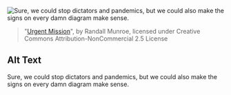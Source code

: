 ![Sure, we could stop dictators and pandemics, but we could also make the signs on every damn diagram make sense.](https://imgs.xkcd.com/comics/urgent_mission.png)
> "[Urgent Mission](https://xkcd.com/567/)", by Randall Munroe, licensed under Creative Commons Attribution-NonCommercial 2.5 License

## Alt Text
Sure, we could stop dictators and pandemics, but we could also make the signs on every damn diagram make sense.
